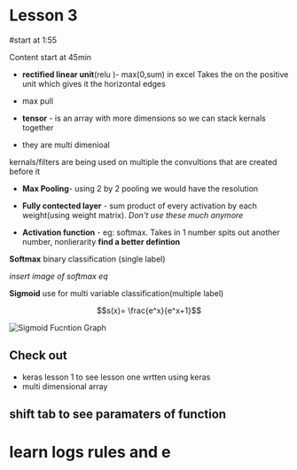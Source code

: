 # Lesson 3
#start at 1:55

Content start at 45min

* **rectified linear unit**(relu )- max(0,sum) in excel
Takes the on the positive unit which gives it the horizontal edges
* max pull

* **tensor** - is an array with more dimensions so we can stack kernals together 

* they are multi dimenioal

kernals/filters are being used on multiple the convultions that are created before it


* **Max Pooling**- using 2 by 2 pooling we would have the resolution

* **Fully contected layer** - sum product of every activation by each weight(using weight matrix). _Don't use these much anymore_


* **Activation function** - eg: softmax. Takes in 1 number spits out another number, nonlierarity **find a better defintion**

**Softmax** binary classification (single label)

_insert image of softmax eq_

**Sigmoid** use for multi variable classification(multiple label)

$$s(x)= \frac{e^x}{e^x+1}$$

![Sigmoid Fucntion Graph](https://en.wikipedia.org/wiki/File:Logistic-curve.svg)



## Check out

* keras lesson 1 to see lesson one wrtten using keras
* multi dimensional array

## shift tab to see paramaters of function


# learn logs rules and e
